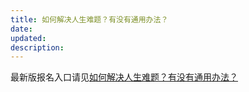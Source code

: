 ```yaml
---
title: 如何解决人生难题？有没有通用办法？
date: 
updated: 
description:
---
```


最新版报名入口请见[如何解决人生难题？有没有通用办法？](https://sunnylife42.com/) 
